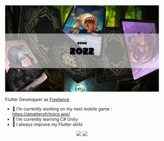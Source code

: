![alt text](https://github.com/Jouby/Jouby/blob/main/img/soon.jpg?raw=true)

Flutter Developper as [Freelance](https://jouby.github.io/)

- 🔭 I’m currently working on my next mobile game : https://amatterofchoice.app/
- 🌱 I’m currently learning C# Unity
- 🦾 I always improve my Flutter skills

<p align="center">
<img width="40%" src="https://stackoverflow-card.vercel.app/?userID=7761484&theme=dracula" />  
<img width="40%" src="https://github-readme-stats.vercel.app/api/top-langs/?username=Jouby&layout=compact&theme=tokyonight" />  
  </p>

<!--
**Jouby/Jouby** is a ✨ _special_ ✨ repository because its `README.md` (this file) appears on your GitHub profile.


![Jouby's GitHub stats](https://github-readme-stats.vercel.app/api?username=Jouby&hide=stars&show_icons=true&theme=tokyonight)



Here are some ideas to get you started:

- 🔭 I’m currently working on ...
- 🌱 I’m currently learning ...
- 👯 I’m looking to collaborate on ...
- 🤔 I’m looking for help with ...
- 💬 Ask me about ...
- 📫 How to reach me: ...
- 😄 Pronouns: ...
- ⚡ Fun fact: ...
-->
